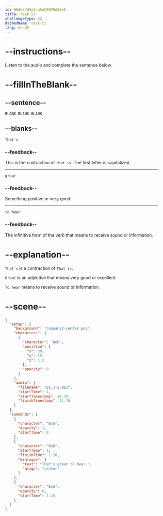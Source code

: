 ```yaml
---
id: 66db57d5e3ca5d69889d16e5
title: Task 53
challengeType: 22
dashedName: task-53
lang: en-US
---
```

<!--
AUDIO REFERENCE:
Bob: That's great to hear.
-->

# --instructions--

Listen to the audio and complete the sentence below.

# --fillInTheBlank--

## --sentence--

`BLANK BLANK BLANK.`

## --blanks--

`That's`

### --feedback--

This is the contraction of `that is`. The first letter is capitalized. 

---

`great`

### --feedback--

Something positive or very good.

---

`to hear`

### --feedback--

The infinitive form of the verb that means to receive sound or information.

# --explanation--

`That's` is a contraction of `That is`. 

`Great` is an adjective that means very good or excellent.

`To hear` means to receive sound or information.

# --scene--

```json
{
  "setup": {
    "background": "company2-center.png",
    "characters": [
      {
        "character": "Bob",
        "position": {
          "x": 50,
          "y": 15,
          "z": 1.2
        },
        "opacity": 0
      }
    ],
    "audio": {
      "filename": "B1_3-2.mp3",
      "startTime": 1,
      "startTimestamp": 10.78,
      "finishTimestamp": 11.76
    }
  },
  "commands": [
    {
      "character": "Bob",
      "opacity": 1,
      "startTime": 0
    },
    {
      "character": "Bob",
      "startTime": 1,
      "finishTime": 2.28,
      "dialogue": {
        "text": "That's great to hear.",
        "align": "center"
      }
    },
    {
      "character": "Bob",
      "opacity": 0,
      "startTime": 2.28
    }
  ]
}
```
